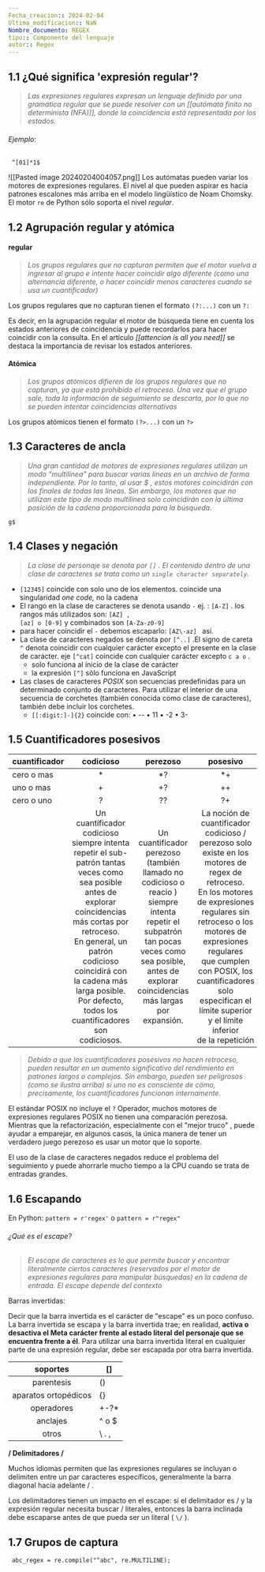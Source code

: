 ```yaml
---
Fecha_creacion:: 2024-02-04
Ultima_modificacion:: NaN
Nombre_documento: REGEX
tipo:: Componente del lenguaje
autor:: Regex
---
```


## 1.1 ¿Qué significa 'expresión regular'?

>*Las expresiones regulares expresan un lenguaje definido por una gramática regular que se puede resolver con un [[autómata finito no determinista (NFA)]], donde la coincidencia está representada por los estados.* 

###### Ejemplo:

```copy
 ^[01]*1$
```

![[Pasted image 20240204004057.png]]
Los autómatas pueden variar los motores de expresiones regulares. El nivel al que pueden aspirar es hacia  patrones escalones más arriba en el modelo lingüístico de Noam Chomsky.  El motor <code>re</code> de Python sólo soporta el nivel *regular*. 

## 1.2 Agrupación regular y atómica 

#### regular 

> *Los grupos regulares que no capturan permiten que el motor vuelva a ingresar al grupo e intente hacer coincidir algo diferente (como una alternancia diferente, o hacer coincidir menos caracteres cuando se usa un cuantificador)*

Los grupos regulares que no capturan tienen el formato ``(?:...)`` con un ``?:``

Es decir, en la agrupación regular el motor de búsqueda tiene en cuenta los estados anteriores de coincidencia y puede recordarlos para hacer coincidir con la consulta. En el artículo *[[attencion is all you need]]* se destaca la importancia de revisar los estados anteriores. 
#### Atómica

> *Los grupos atómicos difieren de los grupos regulares que no capturan, ya que está prohibido el retroceso. Una vez que el grupo sale, toda la información de seguimiento se descarta, por lo que no se pueden intentar coincidencias alternativas*

Los grupos atómicos tienen el formato  ``(?>...)``  con un ``?>``

## 1.3 Caracteres de ancla

> *Una gran cantidad de motores de expresiones regulares utilizan un modo "multilínea" para buscar varias líneas en un archivo de forma independiente. Por lo tanto, al usar $ , estos motores coincidirán con los finales de todas las líneas. Sin embargo, los motores que no utilizan este tipo de modo multilínea solo coincidirán con la última posición de la cadena proporcionada para la búsqueda.*

``g$`` 

## 1.4 Clases y negación 

> *La clase de personaje se denota por <code>[]</code> . El contenido dentro de una clase de caracteres se trata como un <code>single character separately</code>*. 

+ ``[12345]`` coincide con solo uno de los elementos. coincide una singularidad *one code,* no la cadena
+ El rango en la clase de caracteres se denota usando <code>-</code>  ej. : <code>[A-Z]</code> .  los rangos más utilizados son: <code>[AZ] , [az] o [0-9]</code> y combinados son <code>[A-Za-z0-9]</code>
+ para hacer coincidir el ``-`` debemos escaparlo: ``[AZ\-az] `` así. 
+ La clase de caracteres negados se denota por ``[^..]`` .El signo de careta ``^`` denota coincidir con cualquier carácter excepto el presente en la clase de carácter. eje    ``[^cat]`` coincide con cualquier carácter excepto ``c a o`` . 
	+ solo funciona al inicio de la clase de carácter
	+ la expresión ``[^]`` sólo funciona en JavaScript
+ Las clases de caracteres *POSIX* son secuencias predefinidas para un determinado conjunto de caracteres. Para utilizar el interior de una secuencia de corchetes (también conocida como clase de caracteres), también debe incluir los corchetes.
	+  ``[[:digit:]-]{2}`` coincide con:
		• --
		• 11
		• -2
		• 3-

## 1.5 Cuantificadores posesivos

| cuantificador |                                                                                                                                              codicioso                                                                                                                                               |                                                                                                 perezoso                                                                                                  |                                                                                                                                                           posesivo                                                                                                                                                           |
| ------------- |:----------------------------------------------------------------------------------------------------------------------------------------------------------------------------------------------------------------------------------------------------------------------------------------------------:|:---------------------------------------------------------------------------------------------------------------------------------------------------------------------------------------------------------:|:----------------------------------------------------------------------------------------------------------------------------------------------------------------------------------------------------------------------------------------------------------------------------------------------------------------------------:|
| cero o mas    |                                                                                                                                                  *                                                                                                                                                   |                                                                                                    *?                                                                                                     |                                                                                                                                                              *+                                                                                                                                                              |
| uno o mas     |                                                                                                                                                  +                                                                                                                                                   |                                                                                                    +?                                                                                                     |                                                                                                                                                              ++                                                                                                                                                              |
| cero o uno    |                                                                                                                                                  ?                                                                                                                                                   |                                                                                                    ??                                                                                                     |                                                                                                                                                              ?+                                                                                                                                                              |
|               | Un cuantificador codicioso siempre intenta repetir el sub-patrón tantas veces como sea posible<br>antes de explorar coincidencias más cortas por retroceso.<br>En general, un patrón codicioso coincidirá con la cadena más larga posible.<br>Por defecto, todos los cuantificadores son codiciosos. | Un cuantificador perezoso (también llamado no codicioso o reacio ) siempre intenta repetir el subpatrón<br>tan pocas veces como sea posible, antes de explorar coincidencias más largas por<br>expansión. | La noción de cuantificador codicioso / perezoso solo existe en los motores de regex de retroceso.<br>En los motores de expresiones regulares sin retroceso o los motores de expresiones regulares<br>que cumplen con POSIX, los cuantificadores solo especifican el límite superior y el límite inferior<br>de la repetición |



>*Debido a que los cuantificadores posesivos no hacen retroceso, pueden resultar en un aumento significativo del rendimiento en patrones largos o complejos. Sin embargo, pueden ser peligrosos (como se ilustra arriba) si uno no es consciente de cómo, precisamente, los cuantificadores funcionan internamente.* 


El estándar POSIX no incluye el ``?`` Operador, muchos motores de expresiones regulares POSIX no tienen una comparación perezosa. Mientras que la refactorización, especialmente con el "mejor truco" , puede ayudar a emparejar, en algunos casos, la única manera de tener un verdadero juego perezoso es usar un motor que lo soporte.

El uso de la clase de caracteres negados reduce el problema del seguimiento y puede ahorrarle mucho tiempo a la CPU cuando se trata de entradas grandes.



## 1.6 Escapando

En Python:  `` pattern = r'regex' `` o  `` pattern = r"regex" ``
###### ¿Qué es el escape?

> *El escape de caracteres es lo que permite buscar y encontrar literalmente ciertos caracteres (reservados por el motor de expresiones regulares para manipular búsquedas) en la cadena de entrada. El escape depende del contexto*

Barras invertidas: 

Decir que la barra invertida es el carácter de "escape" es un poco confuso. La barra invertida se escapa y la barra invertida trae; en realidad, **activa o desactiva el Meta carácter frente al estado literal del personaje que se encuentra frente a él**. Para utilizar una barra invertida literal en cualquier parte de una expresión regular, debe ser escapada por otra barra invertida. 

| soportes | [] |
| :--: | ---- |
| parentesis | () |
| aparatos ortopédicos | {} |
| operadores | +-?* |
| anclajes | ^ o $ |
| otros | \  .  , |

**/ Delimitadores /**

Muchos idiomas permiten que las expresiones regulares se incluyan o delimiten entre un par caracteres específicos, generalmente la barra diagonal hacia adelante / .

Los delimitadores tienen un impacto en el escape: si el delimitador es / y la expresión regular necesita buscar / literales, entonces la barra inclinada debe escaparse antes de que pueda ser un literal ( ``\/`` ).





## 1.7 Grupos de captura

`` abc_regex = re.compile("^abc", re.MULTILINE);``
